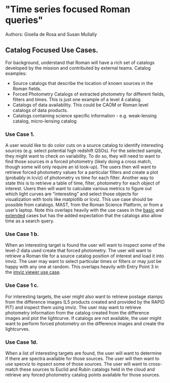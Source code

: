 # "Time series focused Roman queries"

Authors: Gisella de Rosa and Susan Mullally


## Catalog Focused Use Cases.

For background, understand that Roman will have a rich set of catalogs developed by the mission and contributed by external teams. Catalog examples:

* Source catalogs that describe the location of known sources in the Roman fields.
* Forced Photometry Catalogs of extracted photometry for different fields, filters and times. This is just one example of a level 4 catalog.
* Catalogs of data availability. This could be CAOM or Roman level catalogs of data products.
* Catalogs containing science specific information - e.g. weak-lensing catalog, micro-lensing catalog

### Use Case 1.

A user would like to do color cuts on a source catalog to identify interesting sources (e.g. select potential high redshift QSOs).  For the selected sample, they might want to check on variability. To do so, they will need to want to find those sources in a forced photometry (likely doing a cross match, though some will only require an id look-up).  The users then will want to retrieve forced photometry values for a particular filters and create a plot (probably in lcviz) of photometry vs time for each filter. Another way to state this is to retrieve a table of time, filter, photometry for each object of interest.  Users then will want to calculate various metrics to figure out which light curves are “interesting” and select those objects for visualization with tools like matplotlib or lcviz.  This use case should be possible from catalogs. MAST, from the Roman Science Platform, or from a user’s laptop.  Note this overlaps heavily with the use cases in the [basic](database-access-base.md) and [extended](database-access-base.md) cases but has the added expectation that the catalogs also allow time as a search query.

### Use Case 1 b.

When an interesting target is found the user will want to inspect some of the level-2 data used create that forced photometry.  The user will want to retrieve a Roman tile for a source catalog position of interest and load it into imviz. The user may want to select particular times or filters or may just be happy with any one at random.  This overlaps heavily with Entry Point 3 in the [imviz viewer use case](image-viewer-base.md).

### Use Case 1 c.

For interesting targets, the user might also want to retrieve postage stamps from the difference images  (L5 products created and provided by the RAPID PIT)  and inspect them using imviz.  The user may want to retrieve photometry information from the catalog created from the difference images and plot the lightcurve. If catalogs are not available, the user might want to perform forced photometry on the difference images and create the lightcurves.

### Use Case 1d.

When a list of interesting targets are found, the user will want to determine if there are spectra available for those sources.  The user will then want to use specviz to inpsect some of those sources. The user will want to cross-match these sources to Euclid and Rubin catalogs held in the cloud and retrieve any forced photometry catalog points available for those sources.
